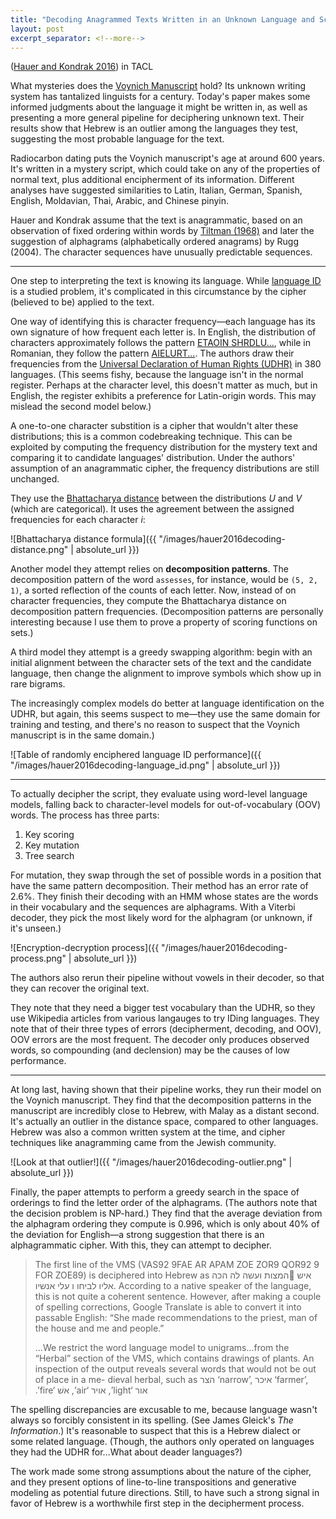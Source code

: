 ```yaml
---
title: "Decoding Anagrammed Texts Written in an Unknown Language and Script"
layout: post
excerpt_separator: <!--more-->
---
```

([Hauer and Kondrak 2016](https://www.aclweb.org/anthology/Q16-1006)) in TACL

What mysteries does the [Voynich Manuscript](https://en.wikipedia.org/wiki/Voynich_manuscript) hold? Its unknown writing system has tantalized linguists for a century. Today's paper makes some informed judgments about the language it might be written in, as well as presenting a more general pipeline for deciphering unknown text. Their results show that Hebrew is an outlier among the languages they test, suggesting the most probable language for the text.

<!--more-->

Radiocarbon dating puts the Voynich manuscript's age at around 600 years. It's written in a mystery script, which could take on any of the properties of normal text, plus additional encipherment of its information. Different analyses have suggested similarities to Latin, Italian, German, Spanish, English, Moldavian, Thai, Arabic, and Chinese pinyin. 

Hauer and Kondrak assume that the text is anagrammatic, based on an observation of fixed ordering within words by [Tiltman (1968)](https://www.nsa.gov/news-features/declassified-documents/tech-journals/assets/files/voynich-manuscript-mysterious.pdf) and later the suggestion of alphagrams (alphabetically ordered anagrams) by Rugg (2004). The character sequences have unusually predictable sequences.

---

One step to interpreting the text is knowing its language. While [language ID](https://en.wikipedia.org/wiki/Language_identification) is a studied problem, it's complicated in this circumstance by the cipher (believed to be) applied to the text.

One way of identifying this is character frequency—each language has its own signature of how frequent each letter is. In English, the distribution of characters approximately follows the pattern [ETAOIN SHRDLU...](https://en.wikipedia.org/wiki/Etaoin_shrdlu), while in Romanian, they follow the pattern [AIELURT...](http://www.cryptogram.org/downloads/words/frequency.html). The authors draw their frequencies from the [Universal Declaration of Human Rights (UDHR)](https://en.wikipedia.org/wiki/Universal_Declaration_of_Human_Rights) in 380 languages. (This seems fishy, because the language isn't in the normal register. Perhaps at the character level, this doesn't matter as much, but in English, the register exhibits a preference for Latin-origin words. This may mislead the second model below.)

A one-to-one character substition is a cipher that wouldn't alter these distributions; this is a common codebreaking technique. This can be exploited by computing the frequency distribution for the mystery text and comparing it to candidate languages' distribution. Under the authors' assumption of an anagrammatic cipher, the frequency distributions are still unchanged. 

They use the [Bhattacharya distance](https://en.wikipedia.org/wiki/Bhattacharyya_distance) between the distributions *U* and *V* (which are categorical). It uses the agreement between the assigned frequencies for each character *i*:

![Bhattacharya distance formula]({{ "/images/hauer2016decoding-distance.png" | absolute_url }})

Another model they attempt relies on **decomposition patterns**. The decomposition pattern of the word `assesses`, for instance, would be `(5, 2, 1)`, a sorted reflection of the counts of each letter. Now, instead of on character frequencies, they compute the Bhattacharya distance on decomposition pattern frequencies. (Decomposition patterns are personally interesting because I use them to prove a property of scoring functions on sets.)

A third model they attempt is a greedy swapping algorithm: begin with an initial alignment between the character sets of the text and the candidate language, then change the alignment to improve symbols which show up in rare bigrams.

The increasingly complex models do better at language identification on the UDHR, but again, this seems suspect to me—they use the same domain for training and testing, and there's no reason to suspect that the Voynich manuscript is in the same domain.)

![Table of randomly enciphered language ID performance]({{ "/images/hauer2016decoding-language_id.png" | absolute_url }})

---

To actually decipher the script, they evaluate using word-level language models, falling back to character-level models for out-of-vocabulary (OOV) words. The process has three parts:

1. Key scoring
2. Key mutation
3. Tree search

For mutation, they swap through the set of possible words in a position that have the same pattern decomposition. Their method has an error rate of 2.6%. They finish their decoding with an HMM whose states are the words in their vocabulary and the sequences are alphagrams. With a Viterbi decoder, they pick the most likely word for the alphagram (or unknown, if it's unseen.)

![Encryption-decryption process]({{ "/images/hauer2016decoding-process.png" | absolute_url }})


The authors also rerun their pipeline without vowels in their decoder, so that they can recover the original text.

They note that they need a bigger test vocabulary than the UDHR, so they use Wikipedia articles from various langauges to try IDing languages. They note that of their three types of errors (decipherment, decoding, and OOV), OOV errors are the most frequent. The decoder only produces observed words, so compounding (and declension) may be the causes of low performance.

---

At long last, having shown that their pipeline works, they run their model on the Voynich manuscript. They find that the decomposition patterns in the manuscript are incredibly close to Hebrew, with Malay as a distant second. It's actually an outlier in the distance space, compared to other languages. Hebrew was also a common written system at the time, and cipher techniques like anagramming came from the Jewish community.

![Look at that outlier!]({{ "/images/hauer2016decoding-outlier.png" | absolute_url }})


Finally, the paper attempts to perform a greedy search in the space of orderings to find the letter order of the alphagrams. (The authors note that the decision problem is NP-hard.) They find that the average deviation from the alphagram ordering they compute is 0.996, which is only about 40% of the deviation for English—a strong suggestion that there is an alphagrammatic cipher. With this, they can attempt to decipher.

> The first line of the VMS (VAS92 9FAE AR APAM ZOE ZOR9 QOR92 9 FOR ZOE89) is deciphered into Hebrew as המצות ועשה לה הכה􏰃 איש אליו לביחו ו עלי אנשיו. According to a native speaker of the language, this is not quite a coherent sentence. However, after making a couple of spelling corrections, Google Translate is able to convert it into passable English: “She made recommendations to the priest, man of the house and me and people.”
> 
> ...We restrict the word language model to unigrams...from the “Herbal” section of the VMS, which contains drawings of plants. An inspection of the output reveals several words that would not be out of place in a me- dieval herbal, such as הצר ‘narrow’, איכר ‘farmer’, .’fire‘ אשׁ ,’air‘ אויר ,’light‘ אור

The spelling discrepancies are excusable to me, because language wasn't always so forcibly consistent in its spelling. (See James Gleick's *The Information*.) It's reasonable to suspect that this is a Hebrew dialect or some related language. (Though, the authors only operated on languages they had the UDHR for...What about deader languages?)

The work made some strong assumptions about the nature of the cipher, and they present options of line-to-line transpositions and generative modeling as potential future directions. Still, to have such a strong signal in favor of Hebrew is a worthwhile first step in the decipherment process.
